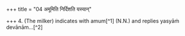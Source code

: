 +++
title = "04 अमूमिति निर्दिशति यस्यान्"

+++
4. (The milker) indicates with amum[^1] (N.N.) and replies yasyāṁ devānām...[^2]  

[^1-2]: TB III.7.4.16.  
